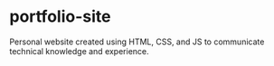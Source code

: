 # portfolio-site
 Personal website created using HTML, CSS, and JS to communicate technical knowledge and experience.
